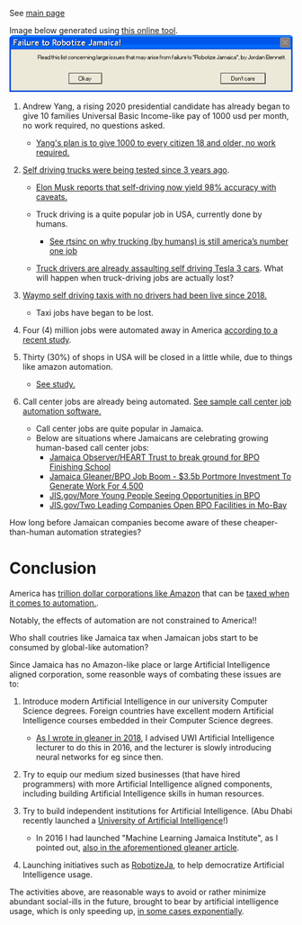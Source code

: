 
See [main page](https://github.com/JordanMicahBennett/ROBOTIZE_JA/blob/master/README.md)

Image below generated using [this online tool](http://atom.smasher.org/error/).
![Alt Text](https://github.com/JordanMicahBennett/ROBOTIZE_JA/blob/master/data/failure%20to%20robotize.png)

 
   
1. Andrew Yang, a rising 2020 presidential candidate has already began to give 10 families Universal Basic Income-like pay of 1000 usd per month, no work required, no questions asked.
   * [Yang's plan is to give 1000 to every citizen 18 and older, no work required.](https://www.youtube.com/watch?v=p_p2WQCSrNU)

2. [Self driving trucks were being tested since 3 years ago](https://www.youtube.com/watch?v=sIlCR4eG8_o). 
   * [Elon Musk reports that self-driving now yield 98% accuracy with caveats.](https://www.thestreet.com/investing/tesla-is-decades-away-from-full-self-driving-cars-14853271)
   * Truck driving is a quite popular job in USA, currently done by humans. 
     * [See rtsinc on why trucking  (by humans) is still america’s number one job](https://www.rtsinc.com/articles/why-trucking-still-america-s-number-one-job#:~:targetText=Truckers%20are%20Everywhere&targetText=There%20are%20more%20than%201.7,tied%20to%20the%20trucking%20industry.)
   
   * [Truck drivers are already assaulting self driving Tesla 3 cars](https://m.youtube.com/watch?v=Vy4wVsSVnyI). What will happen when truck-driving jobs are actually lost?

3. [Waymo self driving taxis with no drivers had been live since 2018.](https://www.youtube.com/watch?v=2hqTnmn51Fg)
   * Taxi jobs have began to be lost.

4. Four (4) million jobs were automated away in America [according to a recent study](https://conexus.cberdata.org/files/MfgReality.pdf).

5. Thirty (30%) of shops in USA will be closed in a little while, due to things like amazon automation.
   * [See study.](https://www.forbes.com/sites/pamdanziger/2018/10/14/the-fall-of-the-mall-and-three-ways-to-make-them-rise-again/#51d645c92a26)

6. Call center jobs are already being automated. [See sample call center job automation software.](https://www.digitalgenius.com/)
   * Call center jobs are quite popular in Jamaica.
   * Below are situations where Jamaicans are celebrating growing human-based call center jobs:
     *  [Jamaica Observer/HEART Trust to break ground for BPO Finishing School](http://www.jamaicaobserver.com/business-observer/heart-trust-to-break-ground-for-bpo-finishing-school_99740?profile=1056)
     *  [Jamaica Gleaner/BPO Job Boom - $3.5b Portmore Investment To Generate Work For 4,500](http://jamaica-gleaner.com/article/lead-stories/20191025/bpo-job-boom-35b-portmore-investment-generate-work-4500)
     *  [JIS.gov/More Young People Seeing Opportunities in BPO](https://jis.gov.jm/young-people-seeing-opportunities-bpo/)
     *  [JIS.gov/Two Leading Companies Open BPO Facilities in Mo-Bay](https://jis.gov.jm/two-leading-companies-open-bpo-facilities-mo-bay/)
     
How long before Jamaican companies become aware of these cheaper-than-human automation strategies?
   
   

Conclusion
=========================
America has [trillion dollar corporations like Amazon](https://www.nytimes.com/2018/09/04/technology/amazon-stock-price-1-trillion-value.html#:~:targetText=Now%20Amazon%20has%20become%20the,below%20the%20%241%20trillion%20threshold.) that can be [taxed when it comes to automation.](https://www.cnbc.com/2019/04/03/why-amazon-paid-no-federal-income-tax.html#:~:targetText=In%202018%2C%20Amazon%20paid%20%240,rebate%20from%20the%20federal%20government.).

Notably, the effects of automation are not constrained to America!!

Who shall coutries like Jamaica tax when Jamaican jobs start to be consumed by global-like automation?

Since Jamaica has no Amazon-like place or large Artificial Intelligence aligned corporation, some reasonble ways of combating these issues are to:

1. Introduce modern Artificial Intelligence in our university Computer Science degrees. Foreign countries have excellent modern Artificial Intelligence courses embedded in their Computer Science degrees.
   * [As I wrote in gleaner in 2018](http://jamaica-gleaner.com/article/news/20180604/artificial-intelligence-and-economy-utilising-artificial-intelligence-could), I advised UWI Artificial Intelligence lecturer to do this in 2016, and the lecturer is slowly introducing neural networks for eg since then.

2. Try to equip our medium sized businesses (that have hired programmers) with more Artificial Intelligence aligned components, including building Artificial Intelligence skills in human resources.

3. Try to build independent institutions for Artificial Intelligence. (Abu Dhabi recently launched a [University of Artificial Intelligence](https://medium.com/@jordanmicahbennett/worlds-1st-university-like-artificial-intelligence-initiative-launched-somewhat-in-jamaica-d0deb56a4495)!)
   * In 2016 I had launched "Machine Learning Jamaica Institute", as I pointed out, [also in the aforementioned gleaner article](http://jamaica-gleaner.com/article/news/20180604/artificial-intelligence-and-economy-utilising-artificial-intelligence-could).
   
4. Launching initiatives such as [RobotizeJa](https://github.com/JordanMicahBennett/ROBOTIZE_JA/), to help democratize Artificial Intelligence usage.

The activities above, are reasonable ways to avoid or rather minimize abundant social-ills in the future, brought to bear by artificial intelligence usage, which is only speeding up, [in some cases exponentially](https://www.forbes.com/sites/joemckendrick/2018/12/19/how-fast-is-artificial-intelligence-growing-look-at-the-key-bellwethers/#2a5dc1d7474a). 
